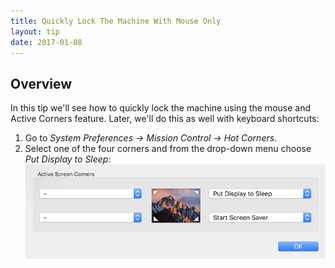 ```yaml
---
title: Quickly Lock The Machine With Mouse Only
layout: tip
date: 2017-01-08
---
```


## Overview
In this tip we'll see how to quickly lock the machine using the mouse and Active Corners feature. Later, we'll do this as well with keyboard shortcuts:

1. Go to *System Preferences → Mission Control → Hot Corners*.
2. Select one of the four corners and from the drop-down menu choose *Put Display to Sleep*:
![active-corners](/assets/images/tips/active-corners.png)
